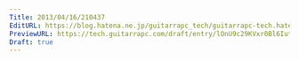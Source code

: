 ```yaml
---
Title: 2013/04/16/210437
EditURL: https://blog.hatena.ne.jp/guitarrapc_tech/guitarrapc-tech.hatenablog.com/atom/entry/6802418398340690960
PreviewURL: https://tech.guitarrapc.com/draft/entry/lOnU9c29KVxr0Bl6Iut6nPvUsz0
Draft: true
---
```



